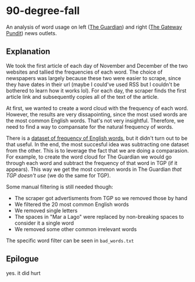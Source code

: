 # 90-degree-fall

An analysis of word usage on left ([The Guardian](https://www.theguardian.com/us-news)) and right ([The Gateway Pundit](https://www.thegatewaypundit.com/)) news outlets. 

## Explanation

We took the first article of each day of November and December of the two websites and tallied the frequencies of each word. The choice of newspapers was largely because these two were easier to scrape, since they have dates in their url (maybe I could've used RSS but I couldn't be bothered to learn how it works lol). For each day, the scraper finds the first article link and subsequently copies all of the text of the article. 

At first, we wanted to create a word cloud with the frequency of each word. However, the results are very dissapointing, since the most used words are the most common English words. That's not very insightful. Therefore, we need to find a way to compansate for the natural frequency of words.

There is a [dataset of frequency of English words](https://www.kaggle.com/datasets/rtatman/english-word-frequency), but it didn't turn out to be that useful. In the end, the most succesful idea was subtracting one dataset from the other. This is to leverage the fact that we are doing a comparasion. For example, to create the word cloud for The Guardian we would go through each word and subtract the frequency of that word in TGP (if it appears). This way we get the most common words in The Guardian *that TGP doesn't use* (we do the same for TGP).

Some manual filtering is still needed though: 
 - The scraper got advertisments from TGP so we removed those by hand
 - We filtered the 20 most common English words
 - We removed single letters
 - The spaces in "Mar a Lago" were replaced by non-breaking spaces to consider it a single word
 - We removed some other common irrelevant words

The specific word filter can be seen in `bad_words.txt`

## Epilogue

yes. it did hurt